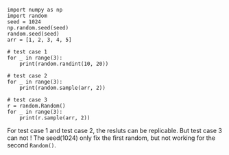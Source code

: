 
```
import numpy as np
import random
seed = 1024
np.random.seed(seed)
random.seed(seed)
arr = [1, 2, 3, 4, 5]

# test case 1
for _ in range(3):
    print(random.randint(10, 20))

# test case 2
for _ in range(3):
    print(random.sample(arr, 2))

# test case 3
r = random.Random()
for _ in range(3):
    print(r.sample(arr, 2))
```

For test case 1 and test case 2, the resluts can be replicable. But test case 3 can not ! The seed(1024) only fix the first random, but not working for the second `Random()`.
